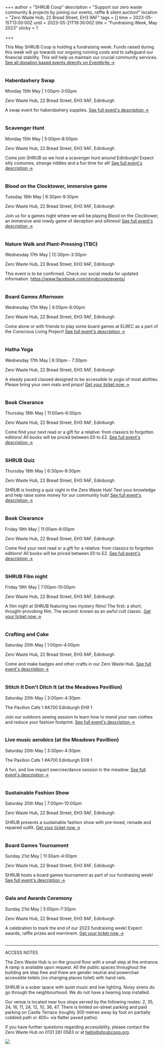 +++
author = "SHRUB Coop"
description = "Support our zero waste community & projects by joining our events, raffle & silent auction!"
location = "Zero Waste Hub, 22 Bread Street, EH3 9AF"
tags = []
time = 2023-05-15T13:00:00Z
until = 2023-05-21T19:30:00Z
title = "Fundraising Week, May 2023"
sticky = 1

+++

This May SHRUB Coop is holding a fundraising week. Funds raised during this week will go towards our ongoing running costs and to safeguard our financial stability. This will help us maintain our crucial community services. [See all donation based events directly on Eventbrite →](https://www.eventbrite.com/cc/shrub-fundraising-week-23-2113889)
<br><br>

### Haberdashery Swap
Monday 15th May | 1:00pm-3:00pm

Zero Waste Hub, 22 Bread Street, EH3 9AF, Edinburgh

A swap event for haberdashery supplies. [See full event's description →](https://www.eventbrite.co.uk/e/haberdashery-swap-tickets-626162237107?utm-campaign=social&utm-content=attendeeshare&utm-medium=discovery&utm-term=listing&utm-source=cp&aff=escb)
<br><br>

### Scavenger Hunt
Monday 15th May | 5:00pm-8:00pm

Zero Waste Hub, 22 Bread Street, EH3 9AF, Edinburgh

Come join SHRUB as we host a scavenger hunt around Edinburgh! Expect silly costumes, strange riddles and a fun time for all! [See full event's description →](https://www.eventbrite.co.uk/e/shrub-scavenger-hunt-tickets-626140632487?aff=odcleoeventsincollection)
<br><br>

### Blood on the Clocktower, immersive game
Tuesday 18th May | 6:30pm-9:30pm

Zero Waste Hub, 22 Bread Street, EH3 9AF, Edinburgh

Join us for a games night where we will be playing Blood on the Clocktower, an immersive and rowdy game of deception and silliness! [See full event's description →](https://www.eventbrite.co.uk/e/blood-on-the-clocktower-at-shrub-tickets-626216318867?aff=odcleoeventsincollection)
<br><br>

### Nature Walk and Plant-Pressing (TBC)
Wednesday 17th May | 12:30pm-3:30pm 

Zero Waste Hub, 22 Bread Street, EH3 9AF, Edinburgh

This event is to be confirmed. Check our social media for updated information. https://www.facebook.com/shrubcoop/events/
<br><br>

### Board Games Afternoon
Wednesday 17th May | 4:00pm-6:00pm

Zero Waste Hub, 22 Bread Street, EH3 9AF, Edinburgh

Come alone or with friends to play some board games at ELREC as a part of the Conscious Living Project! [See full event's description →](https://www.eventbrite.com/e/board-games-afternoons-tickets-489419395587?utm-campaign=social&utm-content=attendeeshare&utm-medium=discovery&utm-term=listing&utm-source=cp&aff=escb)<br><br>

### Hatha Yoga
Wednesday 17th May | 6:30pm - 7:30pm

Zero Waste Hub, 22 Bread Street, EH3 9AF, Edinburgh

A steady paced classed designed to be accessible to yogis of most abilities. Please bring your own mats and props! [Get your ticket now →](https://www.momoyoga.com/kulunayoga/lesson/15611113/hatha-yoga-the-shrub)
<br><br>


### Book Clearance
Thursday 18th May | 11:00am-6:00pm

Zero Waste Hub, 22 Bread Street, EH3 9AF, Edinburgh

Come find your next read or a gift for a relative: from classics to forgotten editions! All books will be priced between £0 to £2.
[See full event's description →](https://fb.me/e/QhuJOSwr)
<br><br>

### SHRUB Quiz
Thursday 18th May | 6:30pm-9:30pm

Zero Waste Hub, 22 Bread Street, EH3 9AF, Edinburgh

SHRUB is hosting a quiz night in the Zero Waste Hub! Test your knowledge and help raise some money for our community hub! [See full event's description →](https://www.eventbrite.co.uk/e/shrub-quiz-tickets-626359326607?aff=odcleoeventsincollection)
<br><br>


### Book Clearance
Friday 19th May | 11:00am-6:00pm

Zero Waste Hub, 22 Bread Street, EH3 9AF, Edinburgh

Come find your next read or a gift for a relative: from classics to forgotten editions! All books will be priced between £0 to £2.
[See full event's description →](https://fb.me/e/3AhIoBcxN)
<br><br>

### SHRUB Film night
Friday 19th May | 7:00pm-10:00pm

Zero Waste Hub, 22 Bread Street, EH3 9AF, Edinburgh

A film night at SHRUB featuring two mystery films! The first: a short, thought-provoking film. The second: known as an awful cult classic. [Get your ticket now →](https://www.eventbrite.co.uk/e/shrub-film-night-tickets-626370831017?utm-campaign=social&utm-content=attendeeshare&utm-medium=discovery&utm-term=listing&utm-source=cp&aff=escb)
<br><br>

### Crafting and Cake 
Saturday 20th May | 1:00pm-4:00pm

Zero Waste Hub, 22 Bread Street, EH3 9AF, Edinburgh

Come and make badges and other crafts in our Zero Waste Hub. [See full event's description →](https://www.eventbrite.co.uk/e/crafting-and-cake-tickets-626959321207?aff=odcleoeventsincollection)
<br><br>

### Stitch It Don't Ditch It (at  the Meadows Pavillion)
Saturday 20th May | 3:00pm-4:30pm

The Pavilion Cafe 1 #A700 Edinburgh EH9 1

Join our outdoors sewing session to learn how to mend your own clothes and reduce your fashion footprint. [See full event's description →](https://fb.me/e/1aRank2K1)
<br><br>

### Live music aerobics (at  the Meadows Pavillion)
Saturday 20th May | 3:30pm-4:30pm

The Pavilion Cafe 1 #A700 Edinburgh EH9 1

A fun, and low impact exercise/dance session in the meadow. [See full event's description →](https://www.eventbrite.co.uk/e/live-music-aerobics-tickets-627082599937?aff=odcleoeventsincollection)
<br><br>

### Sustainable Fashion Show
Saturday 20th May | 7:00pm-10:00pm

Zero Waste Hub, 22 Bread Street, EH3 9AF, Edinburgh

SHRUB presents a sustainable fashion show with pre-loved, remade and repaired outfit. [Get your ticket now →](https://www.eventbrite.co.uk/e/sustainable-fashion-show-tickets-627085659087?utm-campaign=social&utm-content=attendeeshare&utm-medium=discovery&utm-term=listing&utm-source=cp&aff=escb)
<br><br>

### Board Games Tournament
Sunday 21st May | 11:30am-4:00pm

Zero Waste Hub, 22 Bread Street, EH3 9AF, Edinburgh

SHRUB hosts a board games tournament as part of our fundraising week! [See full event's description →](https://www.eventbrite.co.uk/e/board-games-tournament-tickets-627606537047?aff=odcleoeventsincollection)
<br><br>

### Gala and Awards Ceremony 
Sunday 21st May | 5:00pm-7:30pm

Zero Waste Hub, 22 Bread Street, EH3 9AF, Edinburgh

A celebration to mark the end of our 2023 fundraising week! Expect awards, raffle prizes and merriment. [Get your ticket now →](https://www.eventbrite.co.uk/e/fundraising-week-gala-and-awards-ceremony-tickets-627605072667?utm-campaign=social&utm-content=attendeeshare&utm-medium=discovery&utm-term=listing&utm-source=cp&aff=escb)
<br><br>

---
ACCESS NOTES

The Zero Waste Hub is on the ground floor with a small step at the entrance. A ramp is available upon request. All the public spaces throughout the building are step free and there are gender neutral and powerchair accessible toilets (no changing places toilet) with hand rails.

SHRUB is a sober space with quiet music and low lighting. Noisy sirens do go through the neighbourhood. We do not have a hearing loop installed.

Our venue is located near bus stops served by the following routes: 2, 35, 34, 16, 11, 24, 12, 10, 36, 47. There is limited on-street parking and paid parking on Castle Terrace (roughly 300 metres away by foot on partially cobbled path or 400+ via flatter paved paths).

If you have further questions regarding accessibility, please contact the Zero Waste Hub on 0131 281 0583 or at hello@shrubcoop.org.

![](/images/content/events/fundraising-week-may-2023.jpg)